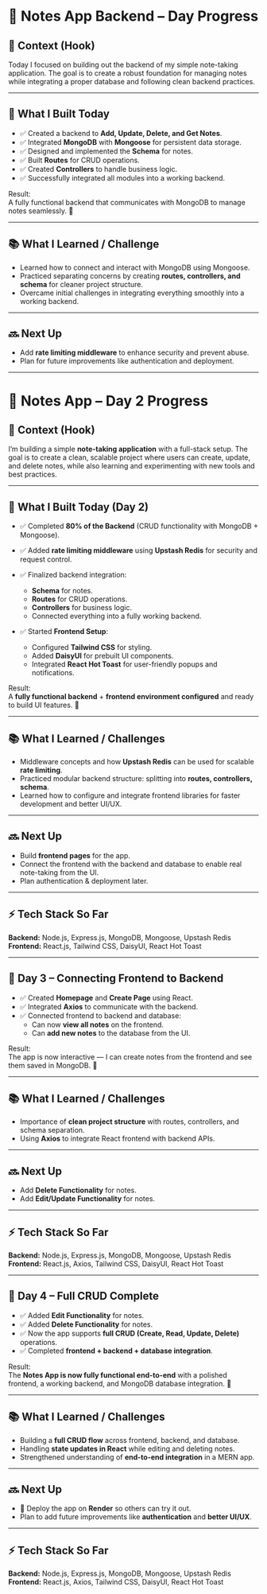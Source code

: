 # 📝 Notes App Backend – Day Progress

## 🌟 Context (Hook)
Today I focused on building out the backend of my simple note-taking application. The goal is to create a robust foundation for managing notes while integrating a proper database and following clean backend practices.

---

## 🚀 What I Built Today
- ✅ Created a backend to **Add, Update, Delete, and Get Notes**.  
- ✅ Integrated **MongoDB** with **Mongoose** for persistent data storage.  
- ✅ Designed and implemented the **Schema** for notes.  
- ✅ Built **Routes** for CRUD operations.  
- ✅ Created **Controllers** to handle business logic.  
- ✅ Successfully integrated all modules into a working backend.  

Result:  
A fully functional backend that communicates with MongoDB to manage notes seamlessly. 🎉  

---

## 📚 What I Learned / Challenge
- Learned how to connect and interact with MongoDB using Mongoose.  
- Practiced separating concerns by creating **routes, controllers, and schema** for cleaner project structure.  
- Overcame initial challenges in integrating everything smoothly into a working backend.  

---

## 🔜 Next Up
- Add **rate limiting middleware** to enhance security and prevent abuse.  
- Plan for future improvements like authentication and deployment.  

---

# 📝 Notes App – Day 2 Progress

## 🌟 Context (Hook)
I’m building a simple **note-taking application** with a full-stack setup. The goal is to create a clean, scalable project where users can create, update, and delete notes, while also learning and experimenting with new tools and best practices.

---

## 🚀 What I Built Today (Day 2)
- ✅ Completed **80% of the Backend** (CRUD functionality with MongoDB + Mongoose).  
- ✅ Added **rate limiting middleware** using **Upstash Redis** for security and request control.  
- ✅ Finalized backend integration:  
  - **Schema** for notes.  
  - **Routes** for CRUD operations.  
  - **Controllers** for business logic.  
  - Connected everything into a fully working backend.  

- ✅ Started **Frontend Setup**:  
  - Configured **Tailwind CSS** for styling.  
  - Added **DaisyUI** for prebuilt UI components.  
  - Integrated **React Hot Toast** for user-friendly popups and notifications.  

Result:  
A **fully functional backend** + **frontend environment configured** and ready to build UI features. 🎉  

---

## 📚 What I Learned / Challenges
- Middleware concepts and how **Upstash Redis** can be used for scalable **rate limiting**.  
- Practiced modular backend structure: splitting into **routes, controllers, schema**.  
- Learned how to configure and integrate frontend libraries for faster development and better UI/UX.  

---

## 🔜 Next Up
- Build **frontend pages** for the app.  
- Connect the frontend with the backend and database to enable real note-taking from the UI.  
- Plan authentication & deployment later.  

---

## ⚡ Tech Stack So Far
**Backend:** Node.js, Express.js, MongoDB, Mongoose, Upstash Redis  
**Frontend:** React.js, Tailwind CSS, DaisyUI, React Hot Toast  

---

## 🚀 Day 3 – Connecting Frontend to Backend
- ✅ Created **Homepage** and **Create Page** using React.  
- ✅ Integrated **Axios** to communicate with the backend.  
- ✅ Connected frontend to backend and database:  
  - Can now **view all notes** on the frontend.  
  - Can **add new notes** to the database from the UI.  

Result:  
The app is now interactive — I can create notes from the frontend and see them saved in MongoDB. 🥳  

---

## 📚 What I Learned / Challenges
- Importance of **clean project structure** with routes, controllers, and schema separation.  
- Using **Axios** to integrate React frontend with backend APIs.  

---

## 🔜 Next Up
- Add **Delete Functionality** for notes.  
- Add **Edit/Update Functionality** for notes.  

---

## ⚡ Tech Stack So Far
**Backend:** Node.js, Express.js, MongoDB, Mongoose, Upstash Redis  
**Frontend:** React.js, Axios, Tailwind CSS, DaisyUI, React Hot Toast  


---

## 🚀 Day 4 – Full CRUD Complete
- ✅ Added **Edit Functionality** for notes.  
- ✅ Added **Delete Functionality** for notes.  
- ✅ Now the app supports **full CRUD (Create, Read, Update, Delete)** operations.  
- ✅ Completed **frontend + backend + database integration**.  

Result:  
The **Notes App is now fully functional end-to-end** with a polished frontend, a working backend, and MongoDB database integration. 🎊  

---

## 📚 What I Learned / Challenges
- Building a **full CRUD flow** across frontend, backend, and database.  
- Handling **state updates in React** while editing and deleting notes.  
- Strengthened understanding of **end-to-end integration** in a MERN app.  

---

## 🔜 Next Up
- 🚀 Deploy the app on **Render** so others can try it out.  
- Plan to add future improvements like **authentication** and **better UI/UX**.  

---

## ⚡ Tech Stack So Far
**Backend:** Node.js, Express.js, MongoDB, Mongoose, Upstash Redis  
**Frontend:** React.js, Axios, Tailwind CSS, DaisyUI, React Hot Toast  

